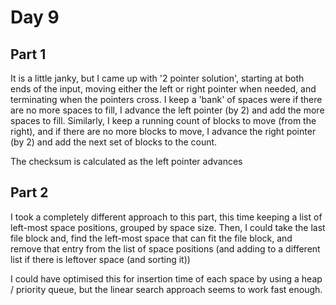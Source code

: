 # Day 9

## Part 1

It is a little janky, but I came up with '2 pointer solution', starting at both ends of the input, moving either the left or right pointer when needed, and terminating when the pointers cross. I keep a 'bank' of spaces were if there are no more spaces to fill, I advance the left pointer (by 2) and add the more spaces to fill. Similarly, I keep a running count of blocks to move (from the right), and if there are no more blocks to move, I advance the right pointer (by 2) and add the next set of blocks to the count.

The checksum is calculated as the left pointer advances

## Part 2

I took a completely different approach to this part, this time keeping a list of left-most space positions, grouped by space size. Then, I could take the last file block and, find the left-most space that can fit the file block, and remove that entry from the list of space positions (and adding to a different list if there is leftover space (and sorting it))

I could have optimised this for insertion time of each space by using a heap / priority queue, but the linear search approach seems to work fast enough.
